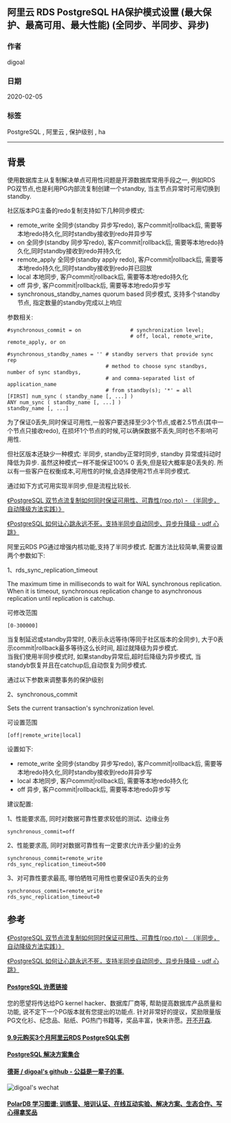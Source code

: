 ## 阿里云 RDS PostgreSQL HA保护模式设置 (最大保护、最高可用、最大性能) (全同步、半同步、异步)  
      
### 作者              
digoal                                                             
                          
### 日期                                                                                                                 
2020-02-05                                                
                   
### 标签                               
PostgreSQL , 阿里云 , 保护级别 , ha    
          
----    
           
## 背景      
使用数据库主从复制解决单点可用性问题是开源数据库常用手段之一, 例如RDS PG双节点,也是利用PG内部流复制创建一个standby, 当主节点异常时可用切换到standby.   
  
社区版本PG主备的redo复制支持如下几种同步模式:  
  
- remote_write 全同步(standby 异步写redo), 客户commit|rollback后, 需要等本地redo持久化,同时standby接收到redo并异步写   
- on 全同步(standby 同步写redo), 客户commit|rollback后, 需要等本地redo持久化,同时standby接收到redo并持久化   
- remote_apply 全同步(standby apply redo), 客户commit|rollback后, 需要等本地redo持久化,同时standby接收到redo并已回放   
- local 本地同步, 客户commit|rollback后, 需要等本地redo持久化   
- off 异步, 客户commit|rollback后, 需要等本地redo异步写   
- synchronous_standby_names quorum based 同步模式, 支持多个standby节点, 指定数量的standby完成以上响应  
  
参数相关:  
  
```  
#synchronous_commit = on                # synchronization level;  
                                        # off, local, remote_write, remote_apply, or on  
  
#synchronous_standby_names = '' # standby servers that provide sync rep  
                                # method to choose sync standbys, number of sync standbys,  
                                # and comma-separated list of application_name  
                                # from standby(s); '*' = all  
[FIRST] num_sync ( standby_name [, ...] )  
ANY num_sync ( standby_name [, ...] )  
standby_name [, ...]  
```  
  
为了保证0丢失,同时保证可用性,一般客户要选择至少3个节点,或者2.5节点(其中一个节点只接收redo), 在损坏1个节点的时候,可以确保数据不丢失,同时也不影响可用性.   
  
但社区版本还缺少一种模式: 半同步, standby正常时同步, standby 异常或抖动时降低为异步.  虽然这种模式一样不能保证100% 0 丢失,但是较大概率是0丢失的.  所以有一些客户在权衡成本,可用性的时候,会选择使用2节点半同步模式.  
  
通过如下方式可用实现半同步,但是流程比较长.  
  
[《PostgreSQL 双节点流复制如何同时保证可用性、可靠性(rpo,rto) - （半同步，自动降级方法实践）》](../201901/20190127_01.md)    
  
[《PostgreSQL 如何让心跳永远不死，支持半同步自动同步、异步升降级 - udf 心跳》](../201901/20190130_01.md)    
  
阿里云RDS PG通过增强内核功能,支持了半同步模式. 配置方法比较简单,需要设置两个参数如下:   
  
1、rds_sync_replication_timeout  
  
The maximum time in milliseconds to wait for WAL synchronous replication. When it is timeout, synchronous replication change to asynchronous replication until replication is catchup.  
	  
可修改范围  
  
```  
[0-300000]	  
```  
  
当复制延迟或standby异常时, 0表示永远等待(等同于社区版本的全同步), 大于0表示commit|rollback最多等待这么长时间, 超过就降级为异步模式.   
当我们使用半同步模式时, 如果standby异常后,超时后降级为异步模式, 当standyb恢复并且在catchup后,自动恢复为同步模式.   
  
通过以下参数来调整事务的保护级别  
  
2、synchronous_commit	  
  
Sets the current transaction's synchronization level.  
  
可设置范围  
  
```  
[off|remote_write|local]  
```  
  
设置如下:  
  
- remote_write 全同步(standby 异步写redo), 客户commit|rollback后, 需要等本地redo持久化,同时standby接收到redo并异步写   
- local 本地同步, 客户commit|rollback后, 需要等本地redo持久化   
- off 异步, 客户commit|rollback后, 需要等本地redo异步写   
  
建议配置:  
  
1、性能要求高, 同时对数据可靠性要求较低的测试、边缘业务  
  
```  
synchronous_commit=off  
```  
  
2、性能要求高, 同时对数据可靠性有一定要求(允许丢少量)的业务  
  
```  
synchronous_commit=remote_write  
rds_sync_replication_timeout=500  
```  
  
3、对可靠性要求最高, 哪怕牺牲可用性也要保证0丢失的业务  
  
```  
synchronous_commit=remote_write  
rds_sync_replication_timeout=0  
```  
  
  
  
## 参考  
  
[《PostgreSQL 双节点流复制如何同时保证可用性、可靠性(rpo,rto) - （半同步，自动降级方法实践）》](../201901/20190127_01.md)    
  
[《PostgreSQL 如何让心跳永远不死，支持半同步自动同步、异步升降级 - udf 心跳》](../201901/20190130_01.md)    
  
  
  
  
  
  
  
  
  
  
  
  
  
  
  
  
  
  
  
  
  
  
  
  
  
  
  
  
  
  
  
  
  
  
  
  
  
  
  
  
  
  
  
  
  
  
  
  
  
  
  
  
  
  
#### [PostgreSQL 许愿链接](https://github.com/digoal/blog/issues/76 "269ac3d1c492e938c0191101c7238216")
您的愿望将传达给PG kernel hacker、数据库厂商等, 帮助提高数据库产品质量和功能, 说不定下一个PG版本就有您提出的功能点. 针对非常好的提议，奖励限量版PG文化衫、纪念品、贴纸、PG热门书籍等，奖品丰富，快来许愿。[开不开森](https://github.com/digoal/blog/issues/76 "269ac3d1c492e938c0191101c7238216").  
  
  
#### [9.9元购买3个月阿里云RDS PostgreSQL实例](https://www.aliyun.com/database/postgresqlactivity "57258f76c37864c6e6d23383d05714ea")
  
  
#### [PostgreSQL 解决方案集合](https://yq.aliyun.com/topic/118 "40cff096e9ed7122c512b35d8561d9c8")
  
  
#### [德哥 / digoal's github - 公益是一辈子的事.](https://github.com/digoal/blog/blob/master/README.md "22709685feb7cab07d30f30387f0a9ae")
  
  
![digoal's wechat](../pic/digoal_weixin.jpg "f7ad92eeba24523fd47a6e1a0e691b59")
  
  
#### [PolarDB 学习图谱: 训练营、培训认证、在线互动实验、解决方案、生态合作、写心得拿奖品](https://www.aliyun.com/database/openpolardb/activity "8642f60e04ed0c814bf9cb9677976bd4")
  
